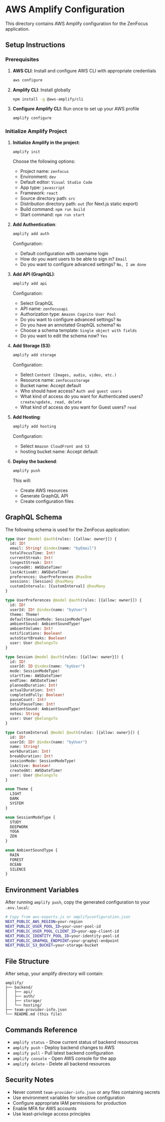 # AWS Amplify Configuration

This directory contains AWS Amplify configuration for the ZenFocus application.

## Setup Instructions

### Prerequisites

1. **AWS CLI**: Install and configure AWS CLI with appropriate credentials
   ```bash
   aws configure
   ```

2. **Amplify CLI**: Install globally
   ```bash
   npm install -g @aws-amplify/cli
   ```

3. **Configure Amplify CLI**: Run once to set up your AWS profile
   ```bash
   amplify configure
   ```

### Initialize Amplify Project

1. **Initialize Amplify in the project**:
   ```bash
   amplify init
   ```

   Choose the following options:
   - Project name: `zenfocus`
   - Environment: `dev`
   - Default editor: `Visual Studio Code`
   - App type: `javascript`
   - Framework: `react`
   - Source directory path: `src`
   - Distribution directory path: `out` (for Next.js static export)
   - Build command: `npm run build`
   - Start command: `npm run start`

2. **Add Authentication**:
   ```bash
   amplify add auth
   ```

   Configuration:
   - Default configuration with username login
   - How do you want users to be able to sign in? `Email`
   - Do you want to configure advanced settings? `No, I am done`

3. **Add API (GraphQL)**:
   ```bash
   amplify add api
   ```

   Configuration:
   - Select GraphQL
   - API name: `zenfocusapi`
   - Authorization type: `Amazon Cognito User Pool`
   - Do you want to configure advanced settings? `No`
   - Do you have an annotated GraphQL schema? `No`
   - Choose a schema template: `Single object with fields`
   - Do you want to edit the schema now? `Yes`

4. **Add Storage (S3)**:
   ```bash
   amplify add storage
   ```

   Configuration:
   - Select `Content (Images, audio, video, etc.)`
   - Resource name: `zenfocusstorage`
   - Bucket name: Accept default
   - Who should have access? `Auth and guest users`
   - What kind of access do you want for Authenticated users? `create/update, read, delete`
   - What kind of access do you want for Guest users? `read`

5. **Add Hosting**:
   ```bash
   amplify add hosting
   ```

   Configuration:
   - Select `Amazon CloudFront and S3`
   - hosting bucket name: Accept default

6. **Deploy the backend**:
   ```bash
   amplify push
   ```

   This will:
   - Create AWS resources
   - Generate GraphQL API
   - Create configuration files

## GraphQL Schema

The following schema is used for the ZenFocus application:

```graphql
type User @model @auth(rules: [{allow: owner}]) {
  id: ID!
  email: String! @index(name: "byEmail")
  totalFocusTime: Int!
  currentStreak: Int!
  longestStreak: Int!
  createdAt: AWSDateTime!
  lastActiveAt: AWSDateTime!
  preferences: UserPreferences @hasOne
  sessions: [Session] @hasMany
  customIntervals: [CustomInterval] @hasMany
}

type UserPreferences @model @auth(rules: [{allow: owner}]) {
  id: ID!
  userId: ID! @index(name: "byUser")
  theme: Theme!
  defaultSessionMode: SessionModeType!
  ambientSound: AmbientSoundType!
  ambientVolume: Int!
  notifications: Boolean!
  autoStartBreaks: Boolean!
  user: User @belongsTo
}

type Session @model @auth(rules: [{allow: owner}]) {
  id: ID!
  userId: ID @index(name: "byUser")
  mode: SessionModeType!
  startTime: AWSDateTime!
  endTime: AWSDateTime!
  plannedDuration: Int!
  actualDuration: Int!
  completedFully: Boolean!
  pauseCount: Int!
  totalPauseTime: Int!
  ambientSound: AmbientSoundType!
  notes: String
  user: User @belongsTo
}

type CustomInterval @model @auth(rules: [{allow: owner}]) {
  id: ID!
  userId: ID! @index(name: "byUser")
  name: String!
  workDuration: Int!
  breakDuration: Int!
  sessionMode: SessionModeType!
  isActive: Boolean!
  createdAt: AWSDateTime!
  user: User @belongsTo
}

enum Theme {
  LIGHT
  DARK
  SYSTEM
}

enum SessionModeType {
  STUDY
  DEEPWORK
  YOGA
  ZEN
}

enum AmbientSoundType {
  RAIN
  FOREST
  OCEAN
  SILENCE
}
```

## Environment Variables

After running `amplify push`, copy the generated configuration to your `.env.local`:

```bash
# Copy from aws-exports.js or amplifyconfiguration.json
NEXT_PUBLIC_AWS_REGION=your-region
NEXT_PUBLIC_USER_POOL_ID=your-user-pool-id
NEXT_PUBLIC_USER_POOL_CLIENT_ID=your-app-client-id
NEXT_PUBLIC_IDENTITY_POOL_ID=your-identity-pool-id
NEXT_PUBLIC_GRAPHQL_ENDPOINT=your-graphql-endpoint
NEXT_PUBLIC_S3_BUCKET=your-storage-bucket
```

## File Structure

After setup, your amplify directory will contain:

```
amplify/
├── backend/
│   ├── api/
│   ├── auth/
│   ├── storage/
│   └── hosting/
├── team-provider-info.json
└── README.md (this file)
```

## Commands Reference

- `amplify status` - Show current status of backend resources
- `amplify push` - Deploy backend changes to AWS
- `amplify pull` - Pull latest backend configuration
- `amplify console` - Open AWS console for the app
- `amplify delete` - Delete all backend resources

## Security Notes

- Never commit `team-provider-info.json` or any files containing secrets
- Use environment variables for sensitive configuration
- Configure appropriate IAM permissions for production
- Enable MFA for AWS accounts
- Use least-privilege access principles